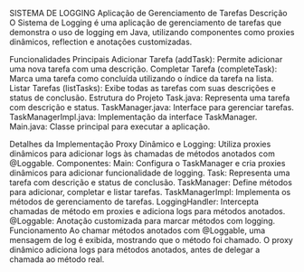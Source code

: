 SISTEMA DE LOGGING
Aplicação de Gerenciamento de Tarefas
Descrição
O Sistema de Logging é uma aplicação de gerenciamento de tarefas que demonstra o uso de logging em Java, utilizando componentes como proxies dinâmicos, reflection e anotações customizadas.

Funcionalidades Principais
Adicionar Tarefa (addTask): Permite adicionar uma nova tarefa com uma descrição.
Completar Tarefa (completeTask): Marca uma tarefa como concluída utilizando o índice da tarefa na lista.
Listar Tarefas (listTasks): Exibe todas as tarefas com suas descrições e status de conclusão.
Estrutura do Projeto
Task.java: Representa uma tarefa com descrição e status.
TaskManager.java: Interface para gerenciar tarefas.
TaskManagerImpl.java: Implementação da interface TaskManager.
Main.java: Classe principal para executar a aplicação.

Detalhes da Implementação
Proxy Dinâmico e Logging: Utiliza proxies dinâmicos para adicionar logs às chamadas de métodos anotados com @Loggable.
Componentes:
Main: Configura o TaskManager e cria proxies dinâmicos para adicionar funcionalidade de logging.
Task: Representa uma tarefa com descrição e status de conclusão.
TaskManager: Define métodos para adicionar, completar e listar tarefas.
TaskManagerImpl: Implementa os métodos de gerenciamento de tarefas.
LoggingHandler: Intercepta chamadas de método em proxies e adiciona logs para métodos anotados.
@Loggable: Anotação customizada para marcar métodos com logging.
Funcionamento
Ao chamar métodos anotados com @Loggable, uma mensagem de log é exibida, mostrando que o método foi chamado.
O proxy dinâmico adiciona logs para métodos anotados, antes de delegar a chamada ao método real.

